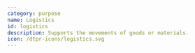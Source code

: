 ```yaml
---
category: purpose
name: Logistics
id: logistics
description: Supports the movements of goods or materials. 
icon: /dtpr-icons/logistics.svg
---
```

